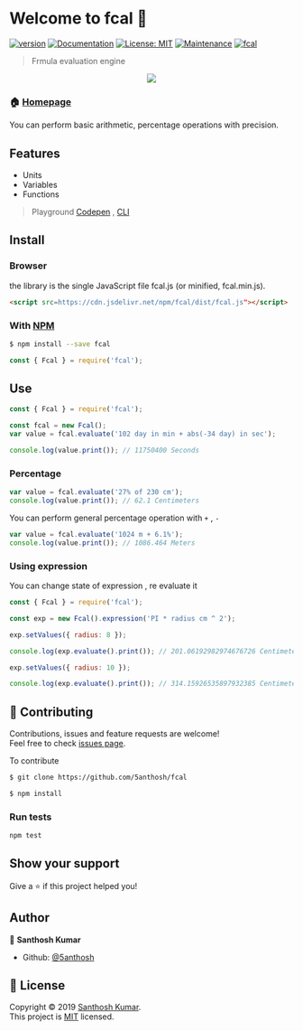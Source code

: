 # Welcome to fcal 👋

[![version](https://img.shields.io/badge/version-0.2.0-blue.svg?cacheSeconds=2592000)](https://github.com/5anthosh/fcal#readme)
[![Documentation](https://img.shields.io/badge/documentation-yes-brightgreen.svg)](https://github.com/5anthosh/fcal/wiki)
[![License: MIT](https://img.shields.io/badge/License-MIT-yellow.svg)](https://github.com/5anthosh/fcal/blob/master/LICENSE)
[![Maintenance](https://img.shields.io/badge/Maintained%3F-yes-green.svg)](https://github.com/5anthosh/fcal/graphs/commit-activity)
[![fcal](https://data.jsdelivr.com/v1/package/npm/fcal/badge)](https://www.jsdelivr.com/package/npm/fcal)

> Frmula evaluation engine

<div align="center">
  <img src="../assets/example.svg" />
</div>

### 🏠 [Homepage](https://github.com/5anthosh/fcal/wiki)

You can perform basic arithmetic, percentage operations with precision.

## Features

- Units
- Variables
- Functions

> Playground [Codepen](https://codepen.io/5anthosh/pen/XWWdyMg) , [CLI](https://github.com/5anthosh/fcal-cli) 

## Install

### Browser

the library is the single JavaScript file fcal.js (or minified, fcal.min.js).

```html
<script src=https://cdn.jsdelivr.net/npm/fcal/dist/fcal.js"></script>
```

### With [NPM](https://www.npmjs.com/)

```sh
$ npm install --save fcal
```

```js
const { Fcal } = require('fcal');
```

## Use

```js
const { Fcal } = require('fcal');

const fcal = new Fcal();
var value = fcal.evaluate('102 day in min + abs(-34 day) in sec');

console.log(value.print()); // 11750400 Seconds
```

### Percentage

```js
var value = fcal.evaluate('27% of 230 cm');
console.log(value.print()); // 62.1 Centimeters
```

You can perform general percentage operation with `+` , `-`

```js
var value = fcal.evaluate('1024 m + 6.1%');
console.log(value.print()); // 1086.464 Meters
```

### Using expression

You can change state of expression , re evaluate it

```js
const { Fcal } = require('fcal');

const exp = new Fcal().expression('PI * radius cm ^ 2');

exp.setValues({ radius: 8 });

console.log(exp.evaluate().print()); // 201.06192982974676726 Centimeters

exp.setValues({ radius: 10 });

console.log(exp.evaluate().print()); // 314.15926535897932385 Centimeters
```

## 🤝 Contributing

Contributions, issues and feature requests are welcome!<br />Feel free to check [issues page](https://github.com/5anthosh/fcal/issues).

To contribute

```sh
$ git clone https://github.com/5anthosh/fcal
```

```sh
$ npm install
```

### Run tests

```sh
npm test
```

## Show your support

Give a ⭐️ if this project helped you!

## Author

👤 **Santhosh Kumar**

- Github: [@5anthosh](https://github.com/5anthosh)

## 📝 License

Copyright © 2019 [Santhosh Kumar](https://github.com/5anthosh).<br />
This project is [MIT](https://github.com/5anthosh/fcal/blob/master/LICENSE) licensed.

